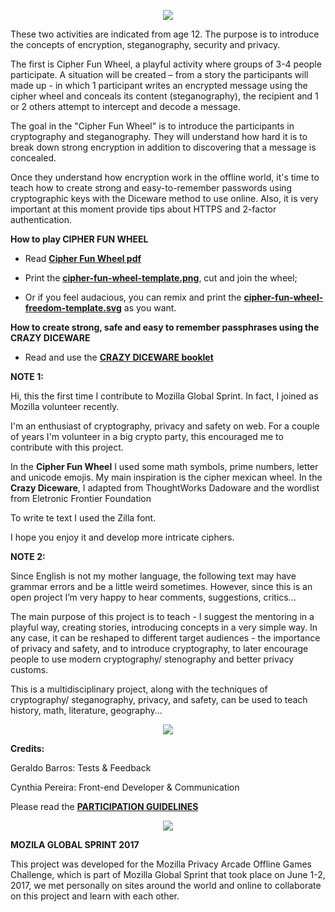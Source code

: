 <p align="center">
  <img  src="https://user-images.githubusercontent.com/19938761/28037138-d10180fa-6590-11e7-9028-fb5c782f95f2.png">  
</p>

These two activities are indicated from age 12.  The purpose is to introduce the concepts of encryption, steganography, security and privacy.

The first is Cipher Fun Wheel, a playful activity where groups of 3-4 people participate. A situation will be created – from a story the participants will made up - in which 1 participant writes an encrypted message using the cipher wheel and conceals its content (steganography), the recipient and 1 or 2 others attempt to intercept and decode a message.

The goal in the "Cipher Fun Wheel" is to introduce the participants in cryptography and steganography.  They will understand how hard it is to break down strong encryption in addition to discovering that a message is concealed.

Once they understand how encryption work in the offline world, it's time to teach how to create strong and easy-to-remember passwords using cryptographic keys with the Diceware method to use online.   Also, it is very important at this moment provide tips about HTTPS and 2-factor authentication.



**How to play CIPHER FUN WHEEL**

- Read **[Cipher Fun Wheel pdf](https://github.com/cyb3113/CryptoMadness/files/1136297/CIPHER.FUN.WHEEL.pdf)**

- Print the **[cipher-fun-wheel-template.png](https://user-images.githubusercontent.com/19938761/28027799-d2ce7e08-6570-11e7-8624-91b89e386f16.png)**, cut and join the wheel;

- Or if you feel audacious, you can remix and print the **[cipher-fun-wheel-freedom-template.svg](https://user-images.githubusercontent.com/19938761/28027800-d3d3d226-6570-11e7-86c4-f2f351955cc2.png)** as you want.


**How to create strong, safe and easy to remember passphrases using the CRAZY DICEWARE**

- Read and use the **[CRAZY DICEWARE booklet](https://github.com/cyb3113/venus/files/1129427/crazy-diceware-booklet.pdf)**

**NOTE 1:** 

Hi, this the first time I contribute to  Mozilla Global Sprint.  In fact, I joined as Mozilla volunteer recently.

I'm an enthusiast of cryptography, privacy and safety on web. For a couple of years I'm volunteer in a big crypto party, this encouraged me to contribute with this project.

In the **Cipher Fun Wheel** I used some math symbols, prime numbers, letter and unicode emojis. My main inspiration  is the cipher mexican wheel. In the **Crazy Diceware**, I adapted from ThoughtWorks Dadoware and the wordlist from Eletronic Frontier Foundation


To write te text I used the Zilla font.

I hope you enjoy it and develop more intricate ciphers.

**NOTE 2:** 

Since English is not my mother language, the following text may have grammar errors and be a little weird sometimes.  However, since this is an open project I’m very happy to hear comments, suggestions, critics… 

The main purpose of this project is to teach - I suggest the mentoring in a playful way, creating stories, introducing concepts in a very simple way. In any case, it can be reshaped to different target audiences - the importance of privacy and safety,  and to introduce cryptography, to later encourage people to use modern cryptography/ stenography and better privacy customs. 

This is a multidisciplinary project, along with the techniques of cryptography/ steganography, privacy, and safety, can be used to teach history, math, literature, geography…

<p align="center">
  <img  src="https://user-images.githubusercontent.com/19938761/27843481-7414de6e-60ea-11e7-85a6-1f229fc3e44d.png">
</p>

**Credits:**

Geraldo Barros: Tests & Feedback

Cynthia Pereira: Front-end Developer & Communication


Please read the  **[PARTICIPATION GUIDELINES](https://github.com/barrosgeraldo/mozsprint-privacy-security-situations/blob/master/CODE_OF_CONDUCT.md)**


<p align="center">
  <img  src="https://user-images.githubusercontent.com/19938761/27843481-7414de6e-60ea-11e7-85a6-1f229fc3e44d.png">
</p>



**MOZILA GLOBAL SPRINT 2017**

This project was developed for the Mozilla Privacy Arcade Offline Games Challenge, which is part of Mozilla Global Sprint that took place on June 1-2, 2017, we met personally on sites around the world and online to collaborate on this project and learn with each other.


